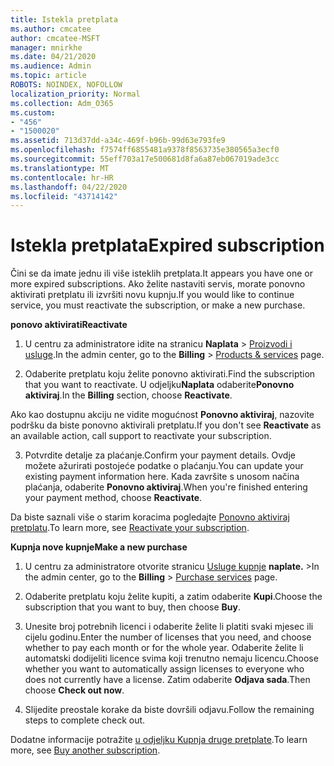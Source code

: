 ```yaml
---
title: Istekla pretplata
ms.author: cmcatee
author: cmcatee-MSFT
manager: mnirkhe
ms.date: 04/21/2020
ms.audience: Admin
ms.topic: article
ROBOTS: NOINDEX, NOFOLLOW
localization_priority: Normal
ms.collection: Adm_O365
ms.custom:
- "456"
- "1500020"
ms.assetid: 713d37dd-a34c-469f-b96b-99d63e793fe9
ms.openlocfilehash: f7574ff6855481a9378f8563735e380565a3ecf0
ms.sourcegitcommit: 55eff703a17e500681d8fa6a87eb067019ade3cc
ms.translationtype: MT
ms.contentlocale: hr-HR
ms.lasthandoff: 04/22/2020
ms.locfileid: "43714142"
---
```

# <a name="expired-subscription"></a><span data-ttu-id="a2633-102">Istekla pretplata</span><span class="sxs-lookup"><span data-stu-id="a2633-102">Expired subscription</span></span>

<span data-ttu-id="a2633-103">Čini se da imate jednu ili više isteklih pretplata.</span><span class="sxs-lookup"><span data-stu-id="a2633-103">It appears you have one or more expired subscriptions.</span></span> <span data-ttu-id="a2633-104">Ako želite nastaviti servis, morate ponovno aktivirati pretplatu ili izvršiti novu kupnju.</span><span class="sxs-lookup"><span data-stu-id="a2633-104">If you would like to continue service, you must reactivate the subscription, or make a new purchase.</span></span>
  
<span data-ttu-id="a2633-105">**ponovo aktivirati**</span><span class="sxs-lookup"><span data-stu-id="a2633-105">**Reactivate**</span></span>
  
1. <span data-ttu-id="a2633-106">U centru za administratore idite na stranicu **Naplata** \> [Proizvodi i usluge](https://go.microsoft.com/fwlink/p/?linkid=842054).</span><span class="sxs-lookup"><span data-stu-id="a2633-106">In the admin center, go to the **Billing** \> [Products & services](https://go.microsoft.com/fwlink/p/?linkid=842054) page.</span></span>

2. <span data-ttu-id="a2633-107">Odaberite pretplatu koju želite ponovno aktivirati.</span><span class="sxs-lookup"><span data-stu-id="a2633-107">Find the subscription that you want to reactivate.</span></span> <span data-ttu-id="a2633-108">U odjeljku**Naplata** odaberite**Ponovno aktiviraj**.</span><span class="sxs-lookup"><span data-stu-id="a2633-108">In the **Billing** section, choose **Reactivate**.</span></span>

<span data-ttu-id="a2633-109">Ako kao dostupnu akciju ne vidite mogućnost **Ponovno aktiviraj**, nazovite podršku da biste ponovno aktivirali pretplatu.</span><span class="sxs-lookup"><span data-stu-id="a2633-109">If you don't see **Reactivate** as an available action, call support to reactivate your subscription.</span></span>

3. <span data-ttu-id="a2633-110">Potvrdite detalje za plaćanje.</span><span class="sxs-lookup"><span data-stu-id="a2633-110">Confirm your payment details.</span></span> <span data-ttu-id="a2633-111">Ovdje možete ažurirati postojeće podatke o plaćanju.</span><span class="sxs-lookup"><span data-stu-id="a2633-111">You can update your existing payment information here.</span></span> <span data-ttu-id="a2633-112">Kada završite s unosom načina plaćanja, odaberite **Ponovno aktiviraj**.</span><span class="sxs-lookup"><span data-stu-id="a2633-112">When you're finished entering your payment method, choose **Reactivate**.</span></span>

<span data-ttu-id="a2633-113">Da biste saznali više o starim koracima pogledajte [Ponovno aktiviraj pretplatu](https://docs.microsoft.com/office365/admin/subscriptions-and-billing/reactivate-your-subscription).</span><span class="sxs-lookup"><span data-stu-id="a2633-113">To learn more, see [Reactivate your subscription](https://docs.microsoft.com/office365/admin/subscriptions-and-billing/reactivate-your-subscription).</span></span>

<span data-ttu-id="a2633-114">**Kupnja nove kupnje**</span><span class="sxs-lookup"><span data-stu-id="a2633-114">**Make a new purchase**</span></span>
  
1. <span data-ttu-id="a2633-115">U centru za administratore otvorite stranicu [Usluge kupnje](https://go.microsoft.com/fwlink/p/?linkid=868433) **naplate.** \></span><span class="sxs-lookup"><span data-stu-id="a2633-115">In the admin center, go to the **Billing** \> [Purchase services](https://go.microsoft.com/fwlink/p/?linkid=868433) page.</span></span>

2. <span data-ttu-id="a2633-116">Odaberite pretplatu koju želite kupiti, a zatim odaberite **Kupi**.</span><span class="sxs-lookup"><span data-stu-id="a2633-116">Choose the subscription that you want to buy, then choose **Buy**.</span></span>

3. <span data-ttu-id="a2633-117">Unesite broj potrebnih licenci i odaberite želite li platiti svaki mjesec ili cijelu godinu.</span><span class="sxs-lookup"><span data-stu-id="a2633-117">Enter the number of licenses that you need, and choose whether to pay each month or for the whole year.</span></span> <span data-ttu-id="a2633-118">Odaberite želite li automatski dodijeliti licence svima koji trenutno nemaju licencu.</span><span class="sxs-lookup"><span data-stu-id="a2633-118">Choose whether you want to automatically assign licenses to everyone who does not currently have a license.</span></span> <span data-ttu-id="a2633-119">Zatim odaberite **Odjava sada**.</span><span class="sxs-lookup"><span data-stu-id="a2633-119">Then choose **Check out now**.</span></span>

4. <span data-ttu-id="a2633-120">Slijedite preostale korake da biste dovršili odjavu.</span><span class="sxs-lookup"><span data-stu-id="a2633-120">Follow the remaining steps to complete check out.</span></span>

<span data-ttu-id="a2633-121">Dodatne informacije potražite [u odjeljku Kupnja druge pretplate](https://docs.microsoft.com/office365/admin/subscriptions-and-billing/buy-another-subscription).</span><span class="sxs-lookup"><span data-stu-id="a2633-121">To learn more, see [Buy another subscription](https://docs.microsoft.com/office365/admin/subscriptions-and-billing/buy-another-subscription).</span></span>